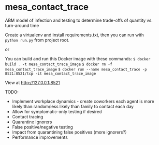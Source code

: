 mesa_contact_trace
========================

ABM model of infection and testing to determine trade-offs of quantity vs. turn-around time

Create a virtualenv and install requirements.txt, then you can run with `python run.py`
from project root.

or

You can build and run this Docker image with these commands:
  `$ docker build . -t mesa_contact_trace_image`
  `$ docker rm -f mesa_contact_trace_image`
  `$ docker run --name mesa_contact_trace -p 8521:8521/tcp -it mesa_contact_trace_image`

View at http://127.0.0.1:8521


TODO:
* Implement workplace dynamics - create coworkers each agent is more likely than random/less likely than family to contact each day
* Allow for symptomatic-only testing if desired
* Contact tracing
* Quarantine Ignorers
* False positive/negative testing
* Impact from quarantining false positives (more ignorers?)
* Performance improvements
